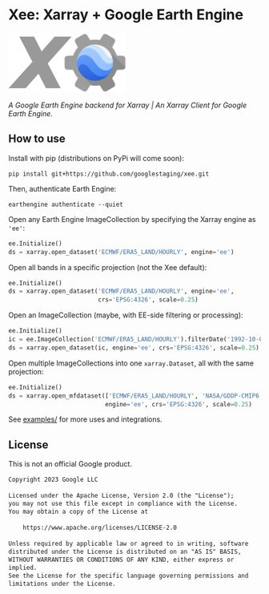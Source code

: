 
# Xee: Xarray + Google Earth Engine

![Xee Logo](docs/xee-logo.png)

_A Google Earth Engine backend for Xarray | An Xarray Client for Google Earth Engine._

## How to use

Install with pip (distributions on PyPi will come soon):

```shell
pip install git+https://github.com/googlestaging/xee.git
```

Then, authenticate Earth Engine: 

```shell
earthengine authenticate --quiet
```

Open any Earth Engine ImageCollection by specifying the Xarray engine as `'ee'`:

```python
ee.Initialize()
ds = xarray.open_dataset('ECMWF/ERA5_LAND/HOURLY', engine='ee')
```

Open all bands in a specific projection (not the Xee default):

```python
ee.Initialize()
ds = xarray.open_dataset('ECMWF/ERA5_LAND/HOURLY', engine='ee',
                         crs='EPSG:4326', scale=0.25)
```

Open an ImageCollection (maybe, with EE-side filtering or processing):

```python
ee.Initialize()
ic = ee.ImageCollection('ECMWF/ERA5_LAND/HOURLY').filterDate('1992-10-05', '1993-03-31')
ds = xarray.open_dataset(ic, engine='ee', crs='EPSG:4326', scale=0.25)
```

Open multiple ImageCollections into one `xarray.Dataset`, all with the same projection:

```python
ee.Initialize()
ds = xarray.open_mfdataset(['ECMWF/ERA5_LAND/HOURLY', 'NASA/GDDP-CMIP6'],
                           engine='ee', crs='EPSG:4326', scale=0.25)
```

See [examples/](examples/) for more uses and integrations.

## License

This is not an official Google product.

```
Copyright 2023 Google LLC

Licensed under the Apache License, Version 2.0 (the "License");
you may not use this file except in compliance with the License.
You may obtain a copy of the License at

    https://www.apache.org/licenses/LICENSE-2.0

Unless required by applicable law or agreed to in writing, software
distributed under the License is distributed on an "AS IS" BASIS,
WITHOUT WARRANTIES OR CONDITIONS OF ANY KIND, either express or implied.
See the License for the specific language governing permissions and
limitations under the License.
```